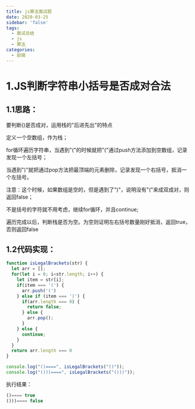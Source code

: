 ```yaml
---
title: js算法面试题
date: 2020-03-25
sidebar: 'false'
tags:
  - 面试总结
  - js
  - 算法
categories:
  - 前端
---
```


# 1.JS判断字符串小括号是否成对合法

## 1.1思路：

要判断()是否成对，运用栈的"后进先出"的特点

定义一个空数组，作为栈；

for循环遍历字符串，当遇到"("的时候就把"("通过push方法添加到空数组，记录发现一个左括号；

当遇到")"就把通过pop方法把最顶端的元素删除，记录发现一个右括号，抵消一个左括号。

注意：这个时候，如果数组是空的，但是遇到了")"，说明没有"("来成双成对，则返回false；

不是括号的字符就不用考虑，继续for循环，并且continue;

遍历完成以后，判断栈是否为空。为空则证明左右括号数量刚好抵消，返回true，否则返回false

## 1.2代码实现：

```javascript
function isLegalBrackets(str) {
  let arr = [];
  for(let i = 0; i<str.length; i++) {
    let item = str[i];
    if(item === '(') {
      arr.push('(')
    } else if (item === ')') {
      if(arr.length === 0) {
        return false;
      } else {
        arr.pop();
      }          
    } else {
      continue;
    }
  }
  return arr.length === 0
}

console.log("()====", isLegalBrackets("()"));
console.log("()))====", isLegalBrackets("()))"));
```

执行结果：

```javascript
()==== true
()))==== false
```

